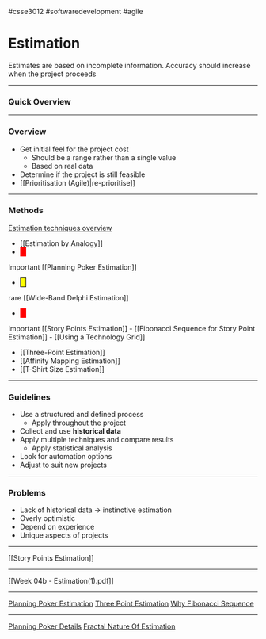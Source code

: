 #csse3012 #softwaredevelopment #agile
# Estimation
Estimates are based on incomplete information. Accuracy should increase when the project proceeds
___
### Quick Overview

___
### Overview
- Get initial feel for the project cost
	- Should be a range rather than a single value
	- Based on real data
- Determine if the project is still feasible
- [[Prioritisation (Agile)|re-prioritise]]

___
### Methods
[Estimation techniques overview](https://www.netsolutions.com/insights/how-to-estimate-projects-in-agile/)


- [[Estimation by Analogy]]
- <span style="color: white; background-color: red ; padding-left: 5px; padding-right: 5px; border: 1px solid red;">
Important 
</span> [[Planning Poker Estimation]]
- <span style="background-color: yellow; padding-left: 5px; padding-right: 5px; border: 1px solid black;">
rare 
</span> [[Wide-Band Delphi Estimation]]
- <span style="color: white; background-color: red ; padding-left: 5px; padding-right: 5px; border: 1px solid red;">
Important 
</span> [[Story Points Estimation]]
	- [[Fibonacci Sequence for Story Point Estimation]]
	- [[Using a Technology Grid]]
- [[Three-Point Estimation]]
- [[Affinity Mapping Estimation]]
- [[T-Shirt Size Estimation]]

___
### Guidelines
- Use a structured and defined process
	- Apply throughout the project
- Collect and use **historical data**
- Apply multiple techniques and compare results
	- Apply statistical analysis
- Look for automation options
- Adjust to suit new projects

___
### Problems
- Lack of historical data -> instinctive estimation
- Overly optimistic
- Depend on experience
- Unique aspects of projects

___
[[Story Points Estimation]]
___

[[Week 04b - Estimation(1).pdf]]

___
[Planning Poker Estimation](https://www.mountaingoatsoftware.com/agile/planning-poker)
[Three Point Estimation](https://cleancoders.com/blog/2021-02-16-clean-coders-planning-poker)
[Why Fibonacci Sequence](https://www.mountaingoatsoftware.com/blog/why-the-fibonacci-sequence-works-well-for-estimating)

___
[Planning Poker Details](https://wingman-sw.com/articles/planning-poker)
[Fractal Nature Of Estimation](https://codeburst.io/software-estimation-in-the-fractal-dimension-914569e2ccb9)

